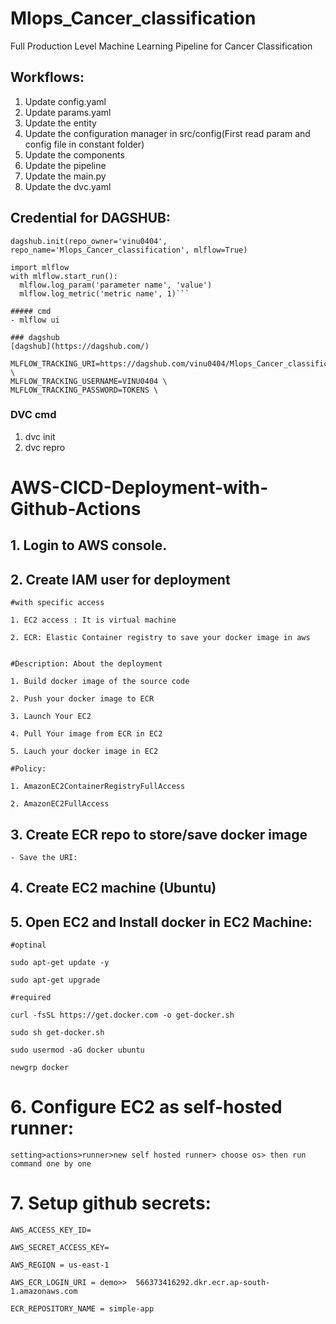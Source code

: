 # Mlops_Cancer_classification
Full Production Level Machine Learning Pipeline for Cancer Classification

## Workflows:

1. Update config.yaml
2. Update params.yaml
3. Update the entity
5. Update the configuration manager in src/config(First read param and config file in constant folder)
6. Update the components
7. Update the pipeline
8. Update the main.py
9. Update the dvc.yaml



## Credential for DAGSHUB:

```import dagshub
dagshub.init(repo_owner='vinu0404', repo_name='Mlops_Cancer_classification', mlflow=True)

import mlflow
with mlflow.start_run():
  mlflow.log_param('parameter name', 'value')
  mlflow.log_metric('metric name', 1)```

##### cmd
- mlflow ui

### dagshub
[dagshub](https://dagshub.com/)

MLFLOW_TRACKING_URI=https://dagshub.com/vinu0404/Mlops_Cancer_classification.mlflow \
MLFLOW_TRACKING_USERNAME=VINU0404 \
MLFLOW_TRACKING_PASSWORD=TOKENS \
```



### DVC cmd

1. dvc init
2. dvc repro

# AWS-CICD-Deployment-with-Github-Actions

## 1. Login to AWS console.

## 2. Create IAM user for deployment

	#with specific access

	1. EC2 access : It is virtual machine

	2. ECR: Elastic Container registry to save your docker image in aws


	#Description: About the deployment

	1. Build docker image of the source code

	2. Push your docker image to ECR

	3. Launch Your EC2 

	4. Pull Your image from ECR in EC2

	5. Lauch your docker image in EC2

	#Policy:

	1. AmazonEC2ContainerRegistryFullAccess

	2. AmazonEC2FullAccess

	
## 3. Create ECR repo to store/save docker image
    - Save the URI: 

	
## 4. Create EC2 machine (Ubuntu) 

## 5. Open EC2 and Install docker in EC2 Machine:
	
	
	#optinal

	sudo apt-get update -y

	sudo apt-get upgrade
	
	#required

	curl -fsSL https://get.docker.com -o get-docker.sh

	sudo sh get-docker.sh

	sudo usermod -aG docker ubuntu

	newgrp docker
	
# 6. Configure EC2 as self-hosted runner:
    setting>actions>runner>new self hosted runner> choose os> then run command one by one


# 7. Setup github secrets:

    AWS_ACCESS_KEY_ID=

    AWS_SECRET_ACCESS_KEY=

    AWS_REGION = us-east-1

    AWS_ECR_LOGIN_URI = demo>>  566373416292.dkr.ecr.ap-south-1.amazonaws.com

    ECR_REPOSITORY_NAME = simple-app

